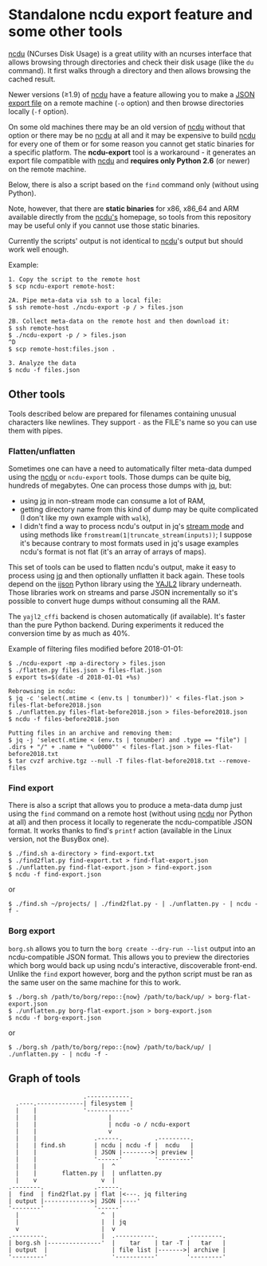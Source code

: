 # Standalone ncdu export feature and some other tools

[ncdu][1] (NCurses Disk Usage) is a great utility with an ncurses 
interface that allows browsing through directories and check their disk 
usage (like the `du` command). It first walks through a directory and 
then allows browsing the cached result.

Newer versions (≥1.9) of [ncdu][1] have a feature allowing you to make 
a [JSON export file][2] on a remote machine (`-o` option) and then 
browse directories locally (`-f` option).

On some old machines there may be an old version of [ncdu][1] without 
that option or there may be no [ncdu][1] at all and it may be expensive 
to build [ncdu][1] for every one of them or for some reason you cannot 
get static binaries for a specific platform. The **ncdu-export** tool is 
a workaround - it generates an export file compatible with [ncdu][1] and 
**requires only Python 2.6** (or newer) on the remote machine.

Below, there is also a script based on the `find` command only (without 
using Python).

Note, however, that there are **static binaries** for x86, x86\_64 and 
ARM available directly from the [ncdu's][1] homepage, so tools from this 
repository may be useful only if you cannot use those static binaries.

Currently the scripts' output is not identical to [ncdu][1]'s output but 
should work well enough.

Example:

    1. Copy the script to the remote host
    $ scp ncdu-export remote-host:

    2A. Pipe meta-data via ssh to a local file:
    $ ssh remote-host ./ncdu-export -p / > files.json

    2B. Collect meta-data on the remote host and then download it:
    $ ssh remote-host
    $ ./ncdu-export -p / > files.json
    ^D
    $ scp remote-host:files.json .

    3. Analyze the data
    $ ncdu -f files.json

## Other tools

Tools described below are prepared for filenames containing unusual characters 
like newlines. They support `-` as the FILE's name so you can use them with 
pipes.

### Flatten/unflatten

Sometimes one can have a need to automatically filter meta-data dumped using 
the [ncdu][1] or `ncdu-export` tools. Those dumps can be quite big, hundreds of 
megabytes. One can process those dumps with [jq][3], but:

- using [jq][3] in non-stream mode can consume a lot of RAM,
- getting directory name from this kind of dump may be quite complicated (I 
  don't like my own example with `walk`),
- I didn't find a way to process ncdu's output in jq's [stream mode][4] and 
  using methods like `fromstream(1|truncate_stream(inputs))`; I suppose it's 
  because contrary to most formats used in jq's usage examples ncdu's format is 
  not flat (it's an array of arrays of maps).

This set of tools can be used to flatten ncdu's output, make it easy to process 
using [jq][3] and then optionally unflatten it back again. These tools depend on 
the [ijson][5] Python library using the [YAJL2][6] library underneath. Those 
libraries work on streams and parse JSON incrementally so it's possible to 
convert huge dumps without consuming all the RAM.

The `yajl2_cffi` backend is chosen automatically (if available). It's faster 
than the pure Python backend. During experiments it reduced the conversion time 
by as much as 40%.

Example of filtering files modified before 2018-01-01:

    $ ./ncdu-export -mp a-directory > files.json
    $ ./flatten.py files.json > files-flat.json
    $ export ts=$(date -d 2018-01-01 +%s)

    Rebrowsing in ncdu:
    $ jq -c 'select(.mtime < (env.ts | tonumber))' < files-flat.json > files-flat-before2018.json
    $ ./unflatten.py files-flat-before2018.json > files-before2018.json
    $ ncdu -f files-before2018.json

    Putting files in an archive and removing them:
    $ jq -j 'select(.mtime < (env.ts | tonumber) and .type == "file") | .dirs + "/" + .name + "\u0000"' < files-flat.json > files-flat-before2018.txt
    $ tar cvzf archive.tgz --null -T files-flat-before2018.txt --remove-files

### Find export

There is also a script that allows you to produce a meta-data dump just using 
the `find` command on a remote host (without using [ncdu][1] nor Python at all) 
and then process it locally to regenerate the ncdu-compatible JSON format. It 
works thanks to find's `printf` action (available in the Linux version, not the 
BusyBox one).

    $ ./find.sh a-directory > find-export.txt
    $ ./find2flat.py find-export.txt > find-flat-export.json
    $ ./unflatten.py find-flat-export.json > find-export.json
    $ ncdu -f find-export.json

or

    $ ./find.sh ~/projects/ | ./find2flat.py - | ./unflatten.py - | ncdu -f -

### Borg export

`borg.sh` allows you to turn the `borg create --dry-run --list` output into an
ncdu-compatible JSON format. This allows you to preview the directories which
borg would back up using ncdu's interactive, discoverable front-end. Unlike the
`find` export however, borg and the python script must be ran as the same user
on the same machine for this to work.

    $ ./borg.sh /path/to/borg/repo::{now} /path/to/back/up/ > borg-flat-export.json
    $ ./unflatten.py borg-flat-export.json > borg-export.json
    $ ncdu -f borg-export.json

or

    $ ./borg.sh /path/to/borg/repo::{now} /path/to/back/up/ | ./unflatten.py - | ncdu -f -

## Graph of tools


                         .------------.
      .----.-------------| filesystem |
      |    |             '------------'
      |    |                    |
      |    |                    | ncdu -o / ncdu-export
      |    |                    v
      |    |                .------.         .---------.
      |    | find.sh        | ncdu | ncdu -f |  ncdu   |
      |    |                | JSON |-------->| preview |
      |    |                '------'         '---------'
      |    |                  |  ^
      |    |       flatten.py |  | unflatten.py
      |    v                  v  |
    .--------.              .------.
    |  find  | find2flat.py | flat |<---. jq filtering
    | output |------------->| JSON |----'
    '--------'              '------'
      |                       ^  |
      |                       |  | jq
      v                       |  v
    .---------.               |  .-----------.        .---------.
    | borg.sh |---------------'  |    tar    | tar -T |   tar   |
    | output  |                  | file list |------->| archive |
    '---------'                  '-----------'        '---------'



[1]: https://dev.yorhel.nl/ncdu
[2]: https://dev.yorhel.nl/ncdu/jsonfmt
[3]: https://stedolan.github.io/jq
[4]: https://stedolan.github.io/jq/manual/#Streaming
[5]: https://pypi.org/project/ijson/
[6]: http://lloyd.github.io/yajl/
